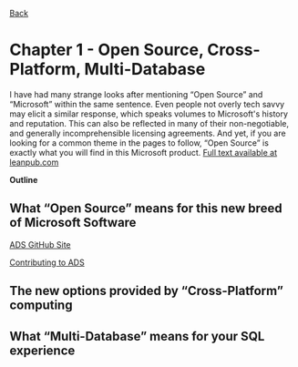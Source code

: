 [Back](../readme.md)

# Chapter 1 - Open Source, Cross-Platform, Multi-Database
I have had many strange looks after mentioning “Open Source” and “Microsoft” within the same sentence. Even people not overly tech savvy may elicit a similar response, which speaks volumes to Microsoft's history and reputation. This can also be reflected in many of their non-negotiable, and generally incomprehensible licensing agreements. And yet, if you are looking for a common theme in the pages to follow, “Open Source” is exactly what you will find in this Microsoft product. [Full text available at leanpub.com](https://leanpub.com/hands-on-ads)

**Outline**

## What “Open Source” means for this new breed of Microsoft Software

[ADS GitHub Site](https://github.com/microsoft/azuredatastudio)

[Contributing to ADS](https://github.com/microsoft/azuredatastudio/blob/master/CONTRIBUTING.md)

## The new options provided by “Cross-Platform” computing

## What “Multi-Database” means for your SQL experience
